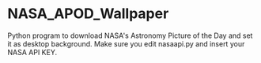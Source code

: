# NASA_APOD_Wallpaper
Python program to download NASA's Astronomy Picture of the Day and set it as desktop background. Make sure you edit nasaapi.py and insert your NASA API KEY.
